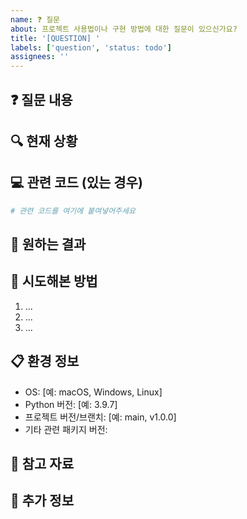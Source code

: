 ```yaml
---
name: ❓ 질문
about: 프로젝트 사용법이나 구현 방법에 대한 질문이 있으신가요?
title: '[QUESTION] '
labels: ['question', 'status: todo']
assignees: ''
---
```


## ❓ 질문 내용
<!-- 궁금한 내용을 명확하게 작성해주세요 -->

## 🔍 현재 상황
<!-- 현재 어떤 상황인지, 무엇을 하려고 하는지 설명해주세요 -->

## 💻 관련 코드 (있는 경우)
```python
# 관련 코드를 여기에 붙여넣어주세요
```

## 🎯 원하는 결과
<!-- 어떤 결과를 얻고 싶은지 설명해주세요 -->

## 🔄 시도해본 방법
<!-- 이미 시도해본 방법들이 있다면 알려주세요 -->
1. ...
2. ...
3. ...

## 📋 환경 정보
- OS: [예: macOS, Windows, Linux]
- Python 버전: [예: 3.9.7]
- 프로젝트 버전/브랜치: [예: main, v1.0.0]
- 기타 관련 패키지 버전:

## 🔗 참고 자료
<!-- 참고한 문서나 링크가 있다면 첨부해주세요 -->

## 📝 추가 정보
<!-- 다른 도움이 될 만한 정보가 있다면 작성해주세요 --> 